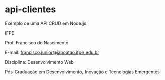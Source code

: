 # api-clientes

Exemplo de uma API CRUD em Node.js

IFPE

Prof. Francisco do Nascimento

E-mail: francisco.junior@jaboatao.ifpe.edu.br

Disciplina: Desenvolvimento Web

Pós-Graduação em Desenvolvimento, Inovação e Tecnologias Emergentes

